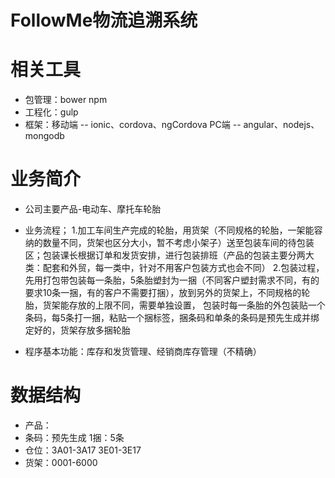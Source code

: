 # FollowMe物流追溯系统

# 相关工具
- 包管理：bower npm
- 工程化：gulp
- 框架：移动端 -- ionic、cordova、ngCordova
	    PC端   -- angular、nodejs、mongodb

# 业务简介

- 公司主要产品-电动车、摩托车轮胎

- 业务流程；
	1.加工车间生产完成的轮胎，用货架（不同规格的轮胎，一架能容纳的数量不同，货架也区分大小，暂不考虑小架子）送至包装车间的待包装区；包装课长根据订单和发货安排，进行包装排班（产品的包装主要分两大类：配套和外贸，每一类中，针对不用客户包装方式也会不同）
	2.包装过程，先用打包带包装每一条胎，5条胎塑封为一捆（不同客户塑封需求不同，有的要求10条一捆，有的客户不需要打捆），放到另外的货架上，不同规格的轮胎，货架能存放的上限不同，需要单独设置，
	包装时每一条胎的外包装贴一个条码，每5条打一捆，粘贴一个捆标签，捆条码和单条的条码是预先生成并绑定好的，货架存放多捆轮胎

- 程序基本功能：库存和发货管理、经销商库存管理（不精确）
# 数据结构

- 产品：
- 条码：预先生成 1捆：5条
- 仓位：3A01-3A17 3E01-3E17
- 货架：0001-6000
